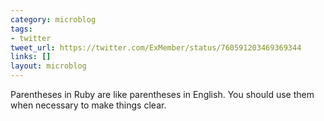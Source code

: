 ```yaml
---
category: microblog
tags:
- twitter
tweet_url: https://twitter.com/ExMember/status/760591203469369344
links: []
layout: microblog
---
```

Parentheses in Ruby are like parentheses in English. You should use them when necessary to make things clear.
